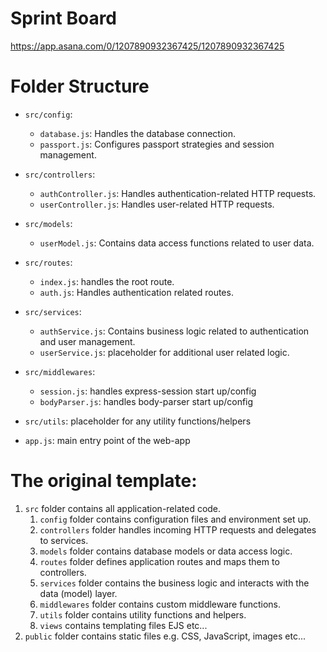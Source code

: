 # Sprint Board
https://app.asana.com/0/1207890932367425/1207890932367425

# Folder Structure

- `src/config`:
    - `database.js`: Handles the database connection.
    - `passport.js`: Configures passport strategies and session management.

- `src/controllers`:
    - `authController.js`: Handles authentication-related HTTP requests.
    - `userController.js`: Handles user-related HTTP requests.

- `src/models`:
    - `userModel.js`: Contains data access functions related to user data.

- `src/routes`:
    - `index.js`: handles the root route.
    - `auth.js`: Handles authentication related routes.

- `src/services`:
    - `authService.js`: Contains business logic related to authentication and user management.
    - `userService.js`: placeholder for additional user related logic.

- `src/middlewares`:
    - `session.js`: handles express-session start up/config
    - `bodyParser.js`: handles body-parser start up/config

- `src/utils`: placeholder for any utility functions/helpers

- `app.js`: main entry point of the web-app



# The original template:
1) `src` folder contains all application-related code.
	1) `config` folder contains configuration files and environment set up.
	2) `controllers` folder handles incoming HTTP requests and delegates to services.
	3) `models` folder contains database models or data access logic.
	4) `routes` folder defines application routes and maps them to controllers.
	5) `services` folder contains the business logic and interacts with the data (model) layer.
	6) `middlewares` folder contains custom middleware functions.
	7) `utils` folder contains utility functions and helpers. 
	8) `views` contains templating files EJS etc...
2) `public` folder contains static files e.g. CSS, JavaScript, images etc...

